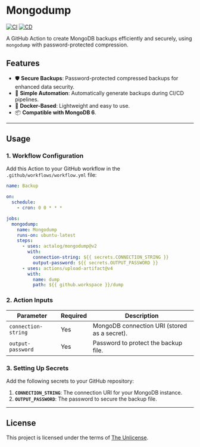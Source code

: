 # Mongodump

[![CI](https://github.com/actalog/mongodump/actions/workflows/ci.yml/badge.svg)](https://github.com/actalog/mongodump/actions/workflows/ci.yml)
[![CD](https://github.com/actalog/mongodump/actions/workflows/cd.yml/badge.svg)](https://github.com/actalog/mongodump/actions/workflows/cd.yml)

A GitHub Action to create MongoDB backups efficiently and securely, using `mongodump` with password-protected compression.

## Features

- 🛡️ **Secure Backups**: Password-protected compressed backups for enhanced data security.
- 🔄 **Simple Automation**: Automatically generate backups during CI/CD pipelines.
- 🚀 **Docker-Based**: Lightweight and easy to use.
- 📦 **Compatible with MongoDB 6**.

---

## Usage

### 1. Workflow Configuration

Add this Action to your GitHub workflow in the `.github/workflows/workflow.yml` file:

```yaml
name: Backup

on:
  schedule:
    - cron: 0 0 * * *

jobs:
  mongodump:
    name: Mongodump
    runs-on: ubuntu-latest
    steps:
      - uses: actalog/mongodump@v2
        with:
          connection-string: ${{ secrets.CONNECTION_STRING }}
          output-password: ${{ secrets.OUTPUT_PASSWORD }}
      - uses: actions/upload-artifact@v4
        with:
          name: dump
          path: ${{ github.workspace }}/dump
```

### 2. Action Inputs

| Parameter           | Required | Description                                         |
|---------------------|----------|-----------------------------------------------------|
| `connection-string` | Yes      | MongoDB connection URI (stored as a secret).        |
| `output-password`   | Yes      | Password to protect the backup file.                |

### 3. Setting Up Secrets

Add the following secrets to your GitHub repository:

1. **`CONNECTION_STRING`**: The connection URI for your MongoDB instance.
2. **`OUTPUT_PASSWORD`**: The password to secure the backup file.

---

## License

This project is licensed under the terms of [The Unlicense](./LICENSE).
